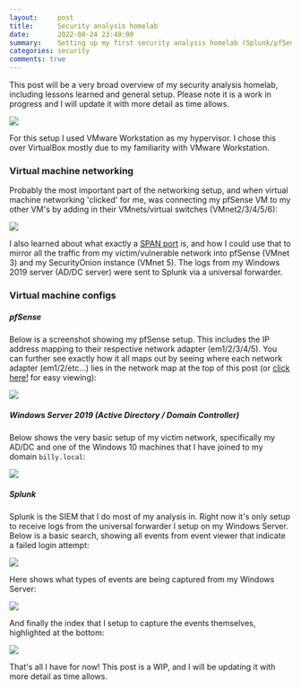 ```yaml
---
layout:     post
title:      Security analysis homelab
date:       2022-08-24 23:40:00
summary:    Setting up my first security analysis homelab (Splunk/pfSense)
categories: security
comments: true
---
```


This post will be a very broad overview of my security analysis homelab, including lessons learned and general setup. Please note it is a work in progress and I will update it with more detail as time allows.

![](https://www.bgigurtsis.com/pictures/posts/homelab/NetworkMap.png)

For this setup I used VMware Workstation as my hypervisor. I chose this over VirtualBox mostly due to my familiarity with VMware Workstation.

### Virtual machine networking

Probably the most important part of the networking setup, and when virtual machine networking 'clicked' for me, was connecting my pfSense VM to my other VM's by adding in their VMnets/virtual switches (VMnet2/3/4/5/6):

![](https://www.bgigurtsis.com/pictures/posts/homelab/PfAdapters.jpg)

I also learned about what exactly a [SPAN port](https://www.garlandtechnology.com/tap-vs-span) is, and how I could use that to mirror all the traffic from my victim/vulnerable network into pfSense (VMnet 3) and my SecurityOnion instance (VMnet 5). The logs from my Windows 2019 server (AD/DC server) were sent to Splunk via a universal forwarder.

### Virtual machine configs

##### pfSense

Below is a screenshot showing my pfSense setup. This includes the IP address mapping to their respective network adapter (em1/2/3/4/5). You can further see exactly how it all maps out by seeing where each network adapter (em1/2/etc...) lies in the network map at the top of this post (or [click here!](https://www.bgigurtsis.com/pictures/posts/homelab/netpf.png) for easy viewing):

![](https://www.bgigurtsis.com/pictures/posts/homelab/pfsensesetup.PNG)

##### Windows Server 2019 (Active Directory / Domain Controller)

Below shows the very basic setup of my victim network, specifically my AD/DC and one of the Windows 10 machines that I have joined to my domain `billy.local`:

![](https://www.bgigurtsis.com/pictures/posts/homelab/ADSetup.jpg)

##### Splunk

Splunk is the SIEM that I do most of my analysis in. Right now it's only setup to receive logs from the universal forwarder I setup on my Windows Server. Below is a basic search, showing all events from event viewer that indicate a failed login attempt:

![](https://www.bgigurtsis.com/pictures/posts/homelab/splunk.PNG)

Here shows what types of events are being captured from my Windows Server:

![](https://www.bgigurtsis.com/pictures/posts/homelab/wineventlog.PNG)

And finally the index that I setup to capture the events themselves, highlighted at the bottom:

![](https://www.bgigurtsis.com/pictures/posts/homelab/indexes.PNG)  



That's all I have for now! This post is a WIP, and I will be updating it with more detail as time allows.
